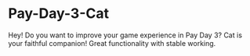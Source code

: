 # Pay-Day-3-Cat
Hey! Do you want to improve your game experience in Pay Day 3? Cat is your faithful companion! Great functionality with stable working.
